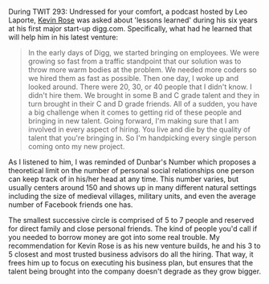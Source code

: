 <!--
.. title: Kevin Rose on Staffing Start-ups
.. slug: kevin_rose
.. date: 2013-09-28 05:33:00 UTC
.. tags: staffing
.. category:
.. link: 
.. description:  Leo Laporte interviews Kevin Rose.
.. type: text
-->

During TWIT 293: Undressed for your comfort, a podcast hosted by Leo Laporte,
[Kevin Rose](https://www.kevinrose.com/) was asked about 'lessons learned' during his six years at his first major start-up digg.com.
Specifically, what had he learned that will help him in his latest venture:

> In the early days of Digg, we started bringing on employees.
We were growing so fast from a traffic standpoint that our solution was to throw more warm bodies at the problem.
We needed more coders so we hired them as fast as possible.
Then one day, I woke up and looked around. There were 20, 30, or 40 people that I didn't know.
I didn't hire them. We brought in some B and C grade talent and they in turn brought in their C and D grade friends.
All of a sudden, you have a big challenge when it comes to getting rid of these people and bringing in new talent.
Going forward, I'm making sure that I am involved in every aspect of hiring.
You live and die by the quality of talent that you're bringing in.
So I'm handpicking every single person coming onto my new project.

As I listened to him, I was reminded of Dunbar's Number which proposes a theoretical
limit on the number of personal social relationships one person can keep track of in his/her head at any time.
This number varies, but usually centers around 150 and shows up in many different natural settings including
the size of medieval villages, military units, and even the average number of Facebook friends one has.

The smallest successive circle is comprised of 5 to 7 people and reserved for direct family and close personal friends.
The kind of people you'd call if you needed to borrow money are got into some real trouble.
My recommendation for Kevin Rose is as his new venture builds, he and his 3 to 5 closest and most
trusted business advisors do all the hiring.
That way, it frees him up to focus on executing his business plan,
but ensures that the talent being brought into the company doesn't degrade as they grow bigger.
